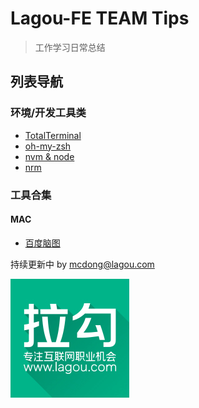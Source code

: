 # Lagou-FE TEAM Tips

> 工作学习日常总结

## 列表导航

### 环境/开发工具类
* [TotalTerminal](./ToolsAndSetting/TotalTerminal.md)
* [oh-my-zsh](./ToolsAndSetting/oh-my-zsh.md)
* [nvm & node](./ToolsAndSetting/nvm.md)
* [nrm](./ToolsAndSetting/nrm.md)

### 工具合集
  #### MAC
* [百度脑图](http://naotu.baidu.com)

持续更新中 by <mcdong@lagou.com>

[![拉勾网](./img/logo.png "lagou.com")](http://lagou.com)
